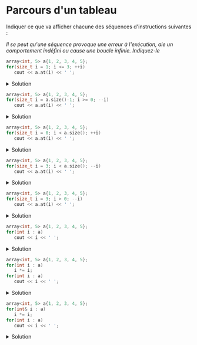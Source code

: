 # Parcours d'un tableau

Indiquer ce que va afficher chacune des séquences d'instructions suivantes :

_Il se peut qu'une séquence provoque une erreur à l'exécution, aie un comportement indéfini ou cause une boucle infinie. Indiquez-le_ 

~~~cpp
array<int, 5> a{1, 2, 3, 4, 5};
for(size_t i = 1; i <= 3; ++i)
   cout << a.at(i) << ' ';
~~~
<details>
<summary>Solution</summary>

~~~
2 3 4
~~~
</details>

~~~cpp
array<int, 5> a{1, 2, 3, 4, 5};
for(size_t i = a.size()-1; i >= 0; --i)
   cout << a.at(i) << ' ';
~~~
<details>
<summary>Solution</summary>

Erreur à l'exécution quand i vaut `size_t(-1) == std::numeric_limits<size_t>::max()`. Par exemple, 

~~~
5 4 3 2 1 libc++abi: terminating due to uncaught exception of type std::out_of_range: array::at
~~~
</details>

~~~cpp
array<int, 5> a{1, 2, 3, 4, 5};
for(size_t i = 0; i < a.size(); ++i)
   cout << a.at(i) << ' ';
~~~
<details>
<summary>Solution</summary>

~~~
1 2 3 4 5 
~~~
</details>

~~~cpp
array<int, 5> a{1, 2, 3, 4, 5};
for(size_t i = 3; i < a.size(); --i)
   cout << a.at(i) << ' ';
~~~
<details>
<summary>Solution</summary>

~~~
4 3 2 1  
~~~
</details>

~~~cpp
array<int, 5> a{1, 2, 3, 4, 5};
for(size_t i = 3; i > 0; --i)
   cout << a.at(i) << ' ';
~~~
<details>
<summary>Solution</summary>

~~~
4 3 2 
~~~
</details>

~~~cpp
array<int, 5> a{1, 2, 3, 4, 5};
for(int i : a)
   cout << i << ' ';
~~~
<details>
<summary>Solution</summary>
   
~~~
1 2 3 4 5
~~~
</details>

~~~cpp
array<int, 5> a{1, 2, 3, 4, 5};
for(int i : a)
   i *= i;
for(int i : a)
   cout << i << ' '; 
~~~
<details>
<summary>Solution</summary>
   
~~~
1 2 3 4 5 
~~~
</details>

~~~cpp
array<int, 5> a{1, 2, 3, 4, 5};
for(int& i : a)
   i *= i;
for(int i : a)
   cout << i << ' '; 
~~~
<details>
<summary>Solution</summary>
   
~~~
1 4 9 16 25 
~~~
</details>
